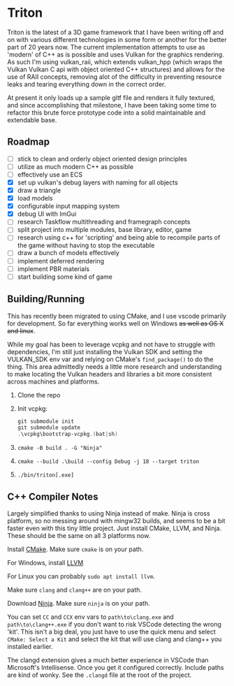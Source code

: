 # Triton

Triton is the latest of a 3D game framework that I have been writing off and on with various different technologies
in some form or another for the better part of 20 years now. The current implementation attempts to use as
'modern' of C++ as is possible and uses Vulkan for the graphics rendering. As such I'm using vulkan_raii, which
extends vulkan_hpp (which wraps the Vulkan Vulkan C api with object oriented C++ structures) and allows for the
use of RAII concepts, removing alot of the difficulty in preventing resource leaks and tearing everything down
in the correct order.

At present it only loads up a sample gltf file and renders it fully textured, and since accomplishing that milestone,
I have been taking some time to refactor this brute force prototype code into a solid maintainable and extendable base.

## Roadmap

- [ ] stick to clean and orderly object oriented design principles
- [ ] utilize as much modern C++ as possible
- [ ] effectively use an ECS
- [x] set up vulkan's debug layers with naming for all objects
- [x] draw a triangle
- [x] load models
- [x] configurable input mapping system
- [x] debug UI with ImGui
- [ ] research Taskflow multithreading and framegraph concepts
- [ ] split project into multiple modules, base library, editor, game
- [ ] research using c++ for 'scripting' and being able to recompile parts of the game without having to stop the executable
- [ ] draw a bunch of models effectively
- [ ] implement deferred rendering
- [ ] implement PBR materials
- [ ] start building some kind of game

## Building/Running

This has recently been migrated to using CMake, and I use vscode primarily for development. So far everything works well on Windows ~~as well as OS X and linux~~.

While my goal has been to leverage vcpkg and not have to struggle with dependencies, I'm still just installing the Vulkan SDK and setting the VULKAN_SDK env var and relying on CMake's `find_package()` to do the thing. This area admittedly needs a little more research and understanding to make locating the Vulkan headers and libraries a bit more consistent across machines and platforms.

1. Clone the repo
2. Init vcpkg:

   ```PowerShell
   git submodule init
   git submodule update
   .\vcpkg\bootstrap-vcpkg.(bat|sh)
   ```

3. `cmake -B build . -G "Ninja"`
4. `cmake --build .\build --config Debug -j 18 --target triton`
5. `./bin/triton[.exe]`

## C++ Compiler Notes

Largely simplified thanks to using Ninja instead of make.  Ninja is cross platform, so no messing around with mingw32 builds, and seems to be a bit faster even with this tiny little project. Just install CMake, LLVM, and Ninja. These should be the same on all 3 platforms now.

Install [CMake](https://cmake.org/download/).  Make sure `cmake` is on your path.

For Windows, install [LLVM](https://github.com/llvm/llvm-project/releases/)

For Linux you can probably `sudo apt install llvm`.

Make sure `clang` and `clang++` are on your path.

Download [Ninja](https://github.com/ninja-build/ninja/releases). Make sure `ninja` is on your path.

You can set `CC` and `CCX` env vars to `path\to\clang.exe` and `path\to\clang++.exe` if you don't want to risk VSCode detecting the wrong 'kit'. This isn't a big deal, you just have to use the quick menu and select `CMake: Select a Kit` and select the kit that will use clang and clang++ you installed earlier.

The clangd extension gives a much better experience in VSCode than Microsoft's Intellisense. Once you get it configured correctly. Include paths are kind of wonky. See the `.clangd` file at the root of the project.
